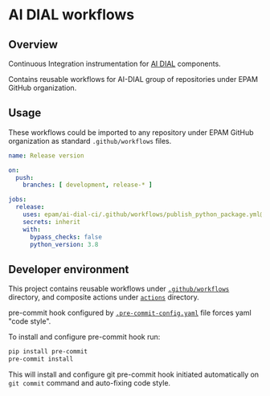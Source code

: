 # AI DIAL workflows

## Overview

Continuous Integration instrumentation for [AI DIAL](https://epam-rail.com) components.

Contains reusable workflows for AI-DIAL group of repositories under EPAM GitHub organization.

## Usage

These workflows could be imported to any repository under EPAM GitHub organization as standard `.github/workflows` files.

```yml
name: Release version

on:
  push:
    branches: [ development, release-* ]

jobs:
  release:
    uses: epam/ai-dial-ci/.github/workflows/publish_python_package.yml@0.5.0
    secrets: inherit
    with:
      bypass_checks: false
      python_version: 3.8
```

## Developer environment

This project contains reusable workflows under [`.github/workflows`](.github/workflows) directory, and composite actions under [`actions`](actions) directory.

pre-commit hook configured by [`.pre-commit-config.yaml`](.pre-commit-config.yaml) file forces yaml "code style".

To install and configure pre-commit hook run:

```bash
pip install pre-commit
pre-commit install
```

This will install and configure git pre-commit hook initiated automatically on `git commit` command and auto-fixing code style.
